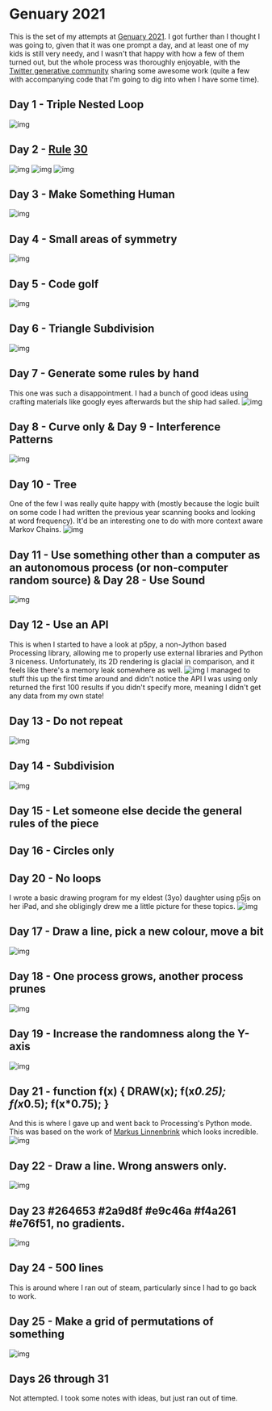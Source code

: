 # Genuary 2021
This is the set of my attempts at [Genuary 2021](https://genuary2021.github.io/).
I got further than I thought I was going to, given that it was one prompt a day, and at least one of my kids is still very needy, and I wasn't that happy with how a few of them turned out, but the whole process was thoroughly enjoyable, with the [Twitter generative community](https://twitter.com/search?q=%23genuary2021) sharing some awesome work (quite a few with accompanying code that I'm going to dig into when I have some time).

## Day 1 - Triple Nested Loop
![img](Day_01/day1.png)

## Day 2 - [Rule](https://www.wolframalpha.com/input/?i=rule+30) [30](https://en.wikipedia.org/wiki/Rule_30)
![img](Day_02/Day2.png)
![img](Day_02/Day2_blue_triangles.png)
![img](Day_02/Day2_eyeballs.png)

## Day 3 - Make Something Human
![img](Day_03_Errors/Day_03_capture.png)

## Day 4 - Small areas of symmetry
![img](Day_04/Day_04.png)

## Day 5 - Code golf
![img](Day_05_golf_2/5.png)

## Day 6 - Triangle Subdivision
![img](Day_06/6.png)

## Day 7 - Generate some rules by hand
This one was such a disappointment. I had a bunch of good ideas using crafting materials like googly eyes afterwards but the ship had sailed.
![img](Day_07/7.png)

## Day 8 - Curve only & Day 9 - Interference Patterns
![img](Day_08/8.png)

## Day 10 - Tree
One of the few I was really quite happy with (mostly because the logic built on some code I had written the previous year scanning books and looking at word frequency). It'd be an interesting one to do with more context aware Markov Chains.
![img](Day_10_features/10.png)

## Day 11 - Use something other than a computer as an autonomous process (or non-computer random source) & Day 28 - Use Sound
![img](Day_11/11_28.png)

## Day 12 - Use an API
This is when I started to have a look at p5py, a non-Jython based Processing library, allowing me to properly use external libraries and Python 3 niceness. Unfortunately, its 2D rendering is glacial in comparison, and it feels like there's a memory leak somewhere as well.
![img](Day_12/hols0000.png)
I managed to stuff this up the first time around and didn't notice the API I was using only returned the first 100 results if you didn't specify more, meaning I didn't get any data from my own state!

## Day 13 - Do not repeat
![img](Day_13/d130000.png)

## Day 14 - Subdivision
![img](Day_14/d14_bounces0000.png)

## Day 15 - Let someone else decide the general rules of the piece
## Day 16 - Circles only
## Day 20 - No loops
I wrote a basic drawing program for my eldest (3yo) daughter using p5js on her iPad, and she obligingly drew me a little picture for these topics.
![img](Day_15_16_20/IMG_0119.PNG)

## Day 17 - Draw a line, pick a new colour, move a bit
![img](Day_17/17.png)

## Day 18 - One process grows, another process prunes
![img](Day_18/18.png)

## Day 19 - Increase the randomness along the Y-axis
![img](Day_19/19.png)

## Day 21 - function f(x) { DRAW(x); f(x*0.25); f(x*0.5); f(x*0.75); }
And this is where I gave up and went back to Processing's Python mode.
This was based on the work of [Markus Linnenbrink](https://markuslinnenbrink.com/drills/) which looks incredible.
![img](Day_21/marbles.png)

## Day 22 - Draw a line. Wrong answers only.
![img](Day_22/220000.png)

## Day 23 #264653 #2a9d8f #e9c46a #f4a261 #e76f51, no gradients.
![img](Day_23/Day_23_kapow/23.png)

## Day 24 - 500 lines
This is around where I ran out of steam, particularly since I had to go back to work.

## Day 25 - Make a grid of permutations of something
![img](Day_25/d25.png)

## Days 26 through 31
Not attempted. I took some notes with ideas, but just ran out of time.